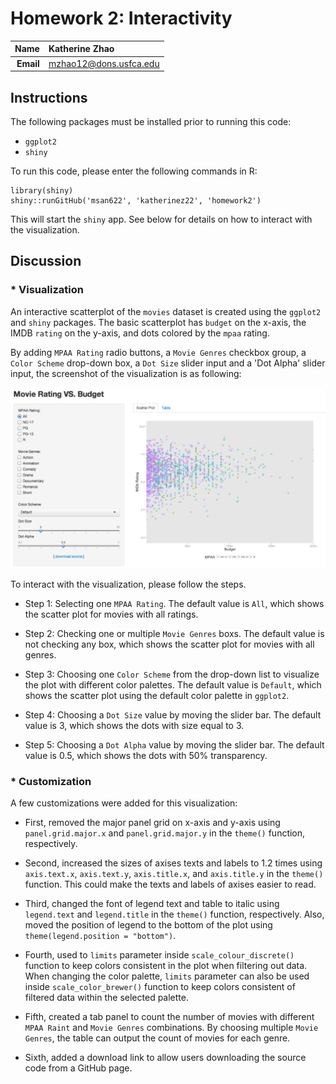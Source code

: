 Homework 2: Interactivity
==============================

| **Name**  | Katherine Zhao  |
|----------:|:-------------|
| **Email** | mzhao12@dons.usfca.edu |

## Instructions ##

The following packages must be installed prior to running this code:

- `ggplot2`
- `shiny`

To run this code, please enter the following commands in R:

```
library(shiny)
shiny::runGitHub('msan622', 'katherinez22', 'homework2')
```

This will start the `shiny` app. See below for details on how to interact with the visualization.


## Discussion ##

### * Visualization
An interactive scatterplot of the `movies` dataset is created using the `ggplot2` and `shiny` packages. The basic scatterplot has `budget` on the x-axis, the IMDB `rating` on the y-axis, and dots colored by the `mpaa` rating.

By adding `MPAA Rating` radio buttons, a `Movie Genres` checkbox group, a `Color Scheme` drop-down box, a `Dot Size` slider input and a 'Dot Alpha' slider input, the screenshot of the visualization is as following:

![IMAGE](shinyapp_customized.png)

To interact with the visualization, please follow the steps.

* Step 1: Selecting one `MPAA Rating`. The default value is `All`, which shows the scatter plot for movies with all ratings.

* Step 2: Checking one or multiple `Movie Genres` boxs. The default value is not checking any box, which shows the scatter plot for movies with all genres.

* Step 3: Choosing one `Color Scheme` from the drop-down list to visualize the plot with different color palettes. The default value is `Default`, which shows the scatter plot using the default color palette in `ggplot2`.

* Step 4: Choosing a `Dot Size` value by moving the slider bar. The default value is 3, which shows the dots with size equal to 3.

* Step 5: Choosing a `Dot Alpha` value by moving the slider bar. The default value is 0.5, which shows the dots with 50% transparency.

### * Customization
A few customizations were added for this visualization:

* First, removed the major panel grid on x-axis and y-axis using `panel.grid.major.x` and `panel.grid.major.y` in the `theme()` function, respectively. 

* Second, increased the sizes of axises texts and labels to 1.2 times using `axis.text.x`, `axis.text.y`, `axis.title.x`, and `axis.title.y` in the `theme()` function. This could make the texts and labels of axises easier to read.

* Third, changed the font of legend text and table to italic using `legend.text` and `legend.title` in the `theme()` function, respectively. Also, moved the position of legend to the bottom of the plot using `theme(legend.position = "bottom")`. 

* Fourth, used to `limits` parameter inside `scale_colour_discrete()` function to keep colors consistent in the plot when filtering out data. When changing the color palette, `limits` parameter can also be used inside `scale_color_brewer()` function to keep colors consistent of filtered data within the selected palette.

* Fifth, created a tab panel to count the number of movies with different `MPAA Raint` and `Movie Genres` combinations. By choosing multiple `Movie Genres`, the table can output the count of movies for each genre.

* Sixth, added a download link to allow users downloading the source code from a GitHub page. 

